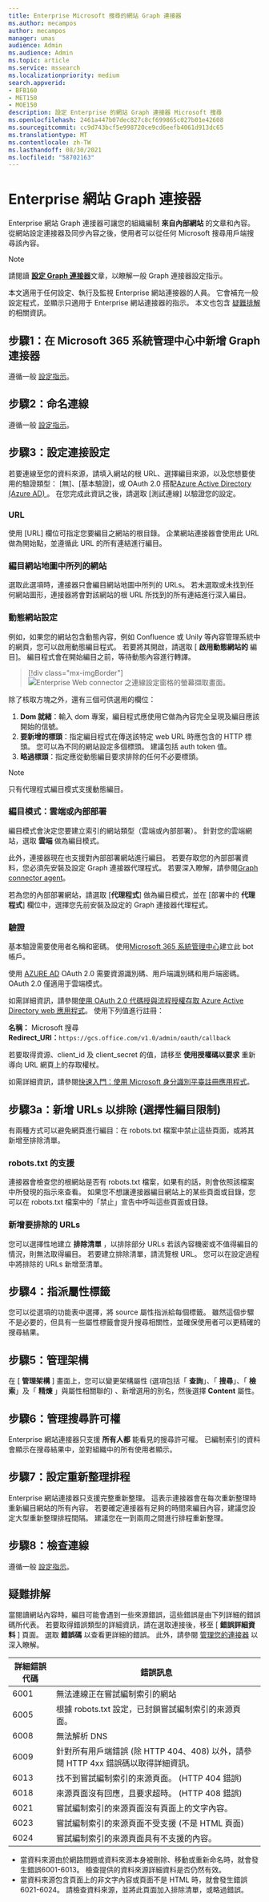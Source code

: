 ```yaml
---
title: Enterprise Microsoft 搜尋的網站 Graph 連接器
ms.author: mecampos
author: mecampos
manager: umas
audience: Admin
ms.audience: Admin
ms.topic: article
ms.service: mssearch
ms.localizationpriority: medium
search.appverid:
- BFB160
- MET150
- MOE150
description: 設定 Enterprise 的網站 Graph 連接器 Microsoft 搜尋
ms.openlocfilehash: 2461a447b07dec827c8cf699865c027b01e42608
ms.sourcegitcommit: cc9d743bcf5e998720ce9cd6eefb4061d913dc65
ms.translationtype: MT
ms.contentlocale: zh-TW
ms.lasthandoff: 08/30/2021
ms.locfileid: "58702163"
---
```

<!---Previous ms.author: monaray --->

<!-- markdownlint-disable no-inline-html -->

# <a name="enterprise-websites-graph-connector"></a>Enterprise 網站 Graph 連接器

Enterprise 網站 Graph 連接器可讓您的組織編制 **來自內部網站** 的文章和內容。 從網站設定連接器及同步內容之後，使用者可以從任何 Microsoft 搜尋用戶端搜尋該內容。

> [!NOTE]
> 請閱讀 [**設定 Graph 連接器**](configure-connector.md)文章，以瞭解一般 Graph 連接器設定指示。

本文適用于任何設定、執行及監視 Enterprise 網站連接器的人員。 它會補充一般設定程式，並顯示只適用于 Enterprise 網站連接器的指示。 本文也包含 [疑難排解](#troubleshooting)的相關資訊。

<!---## Before you get started-->

<!---Insert "Before you get started" recommendations for this data source-->

## <a name="step-1-add-a-graph-connector-in-the-microsoft-365-admin-center"></a>步驟1：在 Microsoft 365 系統管理中心中新增 Graph 連接器

遵循一般 [設定指示](./configure-connector.md)。
<!---If the above phrase does not apply, delete it and insert specific details for your data source that are different from general setup instructions.-->

## <a name="step-2-name-the-connection"></a>步驟2：命名連線

遵循一般 [設定指示](./configure-connector.md)。
<!---If the above phrase does not apply, delete it and insert specific details for your data source that are different from general setup instructions.-->

## <a name="step-3-configure-the-connection-settings"></a>步驟3：設定連接設定

若要連線至您的資料來源，請填入網站的根 URL、選擇編目來源，以及您想要使用的驗證類型： [無]、[基本驗證]，或 OAuth 2.0 搭配[Azure Active Directory (Azure AD) ](/azure/active-directory/)。 在您完成此資訊之後，請選取 [測試連線] 以驗證您的設定。

### <a name="url"></a>URL

使用 [URL] 欄位可指定您要編目之網站的根目錄。 企業網站連接器會使用此 URL 做為開始點，並遵循此 URL 的所有連結進行編目。

### <a name="crawl-websites-listed-in-the-sitemap"></a>編目網站地圖中所列的網站

選取此選項時，連接器只會編目網站地圖中所列的 URLs。 若未選取或未找到任何網站圖形，連接器將會對該網站的根 URL 所找到的所有連結進行深入編目。

### <a name="dynamic-site-configuration"></a>動態網站設定

例如，如果您的網站包含動態內容，例如 Confluence 或 Unily 等內容管理系統中的網頁，您可以啟用動態編目程式。 若要將其開啟，請選取 [ **啟用動態網站的** 編目]。 編目程式會在開始編目之前，等待動態內容進行轉譯。

> [!div class="mx-imgBorder"]
> ![Enterprise Web connector 之連線設定窗格的螢幕擷取畫面。](media/enterprise-web-connector/connectors-enterpriseweb-connectionsettings-dynamicconfig-small.png)

除了核取方塊之外，還有三個可供選用的欄位：

1. **Dom 就緒**：輸入 dom 專案，編目程式應使用它做為內容完全呈現及編目應該開始的信號。
1. **要新增的標頭**：指定編目程式在傳送該特定 web URL 時應包含的 HTTP 標頭。 您可以為不同的網站設定多個標頭。 建議包括 auth token 值。
1. **略過標頭**：指定應從動態編目要求排除的任何不必要標頭。

> [!NOTE]
> 只有代理程式編目模式支援動態編目。

### <a name="crawl-mode-cloud-or-on-premises"></a>編目模式：雲端或內部部署

編目模式會決定您要建立索引的網站類型（雲端或內部部署）。 針對您的雲端網站，選取 **雲端** 做為編目模式。

此外，連接器現在也支援對內部部署網站進行編目。 若要存取您的內部部署資料，您必須先安裝及設定 Graph 連接器代理程式。 若要深入瞭解，請參閱[Graph connector agent](./graph-connector-agent.md)。

若為您的內部部署網站，請選取 [**代理程式**] 做為編目模式，並在 [部署中的 **代理程式**] 欄位中，選擇您先前安裝及設定的 Graph 連接器代理程式。  

### <a name="authentication"></a>驗證

基本驗證需要使用者名稱和密碼。 使用[Microsoft 365 系統管理中心](https://admin.microsoft.com)建立此 bot 帳戶。

使用 [AZURE AD](/azure/active-directory/) OAuth 2.0 需要資源識別碼、用戶端識別碼和用戶端密碼。 OAuth 2.0 僅適用于雲端模式。

如需詳細資訊，請參閱[使用 OAuth 2.0 代碼授與流程授權存取 Azure Active Directory web 應用程式](/azure/active-directory/develop/v1-protocols-oauth-code)。 使用下列值進行註冊：

**名稱：** Microsoft 搜尋 <br/>
**Redirect_URI：**`https://gcs.office.com/v1.0/admin/oauth/callback`

若要取得資源、client_id 及 client_secret 的值，請移至 **使用授權碼以要求** 重新導向 URL 網頁上的存取權杖。

如需詳細資訊，請參閱[快速入門：使用 Microsoft 身分識別平臺註冊應用程式](/azure/active-directory/develop/quickstart-register-app)。

## <a name="step-3a-add-urls-to-exclude-optional-crawl-restrictions"></a>步驟3a：新增 URLs 以排除 (選擇性編目限制) 

有兩種方式可以避免網頁進行編目：在 robots.txt 檔案中禁止這些頁面，或將其新增至排除清單。

### <a name="support-for-robotstxt"></a>robots.txt 的支援

連接器會檢查您的根網站是否有 robots.txt 檔案，如果有的話，則會依照該檔案中所發現的指示來查看。 如果您不想讓連接器編目網站上的某些頁面或目錄，您可以在 robots.txt 檔案中的「禁止」宣告中呼叫這些頁面或目錄。

### <a name="add-urls-to-exclude"></a>新增要排除的 URLs

您可以選擇性地建立 **排除清單** ，以排除部分 URLs 若該內容機密或不值得編目的情況，則無法取得編目。 若要建立排除清單，請流覽根 URL。 您可以在設定過程中將排除的 URLs 新增至清單。

## <a name="step-4-assign-property-labels"></a>步驟4：指派屬性標籤

您可以從選項的功能表中選擇，將 source 屬性指派給每個標籤。 雖然這個步驟不是必要的，但具有一些屬性標籤會提升搜尋相關性，並確保使用者可以更精確的搜尋結果。

## <a name="step-5-manage-schema"></a>步驟5：管理架構

在 [ **管理架構** ] 畫面上，您可以變更架構屬性 (選項包括「 **查詢**」、「 **搜尋**」、「 **檢索**」及「 **精煉** 」與屬性相關聯的) 、新增選用的別名，然後選擇 **Content** 屬性。

## <a name="step-6-manage-search-permissions"></a>步驟6：管理搜尋許可權

Enterprise 網站連接器只支援 **所有人都** 能看見的搜尋許可權。 已編制索引的資料會顯示在搜尋結果中，並對組織中的所有使用者顯示。

## <a name="step-7-set-the-refresh-schedule"></a>步驟7：設定重新整理排程

Enterprise 網站連接器只支援完整重新整理。 這表示連接器會在每次重新整理時重新編目網站的所有內容。 若要確定連接器有足夠的時間來編目內容，建議您設定大型重新整理排程間隔。 建議您在一到兩周之間進行排程重新整理。

## <a name="step-8-review-connection"></a>步驟8：檢查連線

遵循一般 [設定指示](./configure-connector.md)。
<!---If the above phrase does not apply, delete it and insert specific details for your data source that are different from general setup instructions.-->

## <a name="troubleshooting"></a>疑難排解

當閱讀網站內容時，編目可能會遇到一些來源錯誤，這些錯誤是由下列詳細的錯誤碼所代表。 若要取得錯誤類型的詳細資訊，請在選取連接後，移至 [ **錯誤詳細資料** ] 頁面。 選取 **錯誤碼** 以查看更詳細的錯誤。 此外，請參閱 [管理您的連接器](./manage-connector.md) 以深入瞭解。

 詳細錯誤代碼 | 錯誤訊息
 --- | ---
 6001 | 無法連線正在嘗試編制索引的網站
 6005 | 根據 robots.txt 設定，已封鎖嘗試編制索引的來源頁面。
 6008 | 無法解析 DNS
 6009 | 針對所有用戶端錯誤 (除 HTTP 404、408) 以外，請參閱 HTTP 4xx 錯誤碼以取得詳細資訊。
 6013 | 找不到嘗試編制索引的來源頁面。  (HTTP 404 錯誤) 
 6018 | 來源頁面沒有回應，且要求超時。 (HTTP 408 錯誤) 
 6021 | 嘗試編制索引的來源頁面沒有頁面上的文字內容。
 6023 | 嘗試編制索引的來源頁面不受支援 (不是 HTML 頁面) 
 6024 | 嘗試編制索引的來源頁面具有不支援的內容。

* 當資料來源由於網路問題或資料來源本身被刪除、移動或重新命名時，就會發生錯誤6001-6013。 檢查提供的資料來源詳細資料是否仍然有效。
* 當資料來源包含頁面上的非文字內容或頁面不是 HTML 時，就會發生錯誤6021-6024。 請檢查資料來源，並將此頁面加入排除清單，或略過錯誤。

